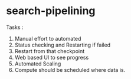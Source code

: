 # search-pipelining
Tasks : 
1. Manual effort to automated
2. Status checking and Restarting if failed
3. Restart from that checkpoint
4. Web based UI to see progress
5. Automated Scaling
6. Compute should be scheduled where data is.
